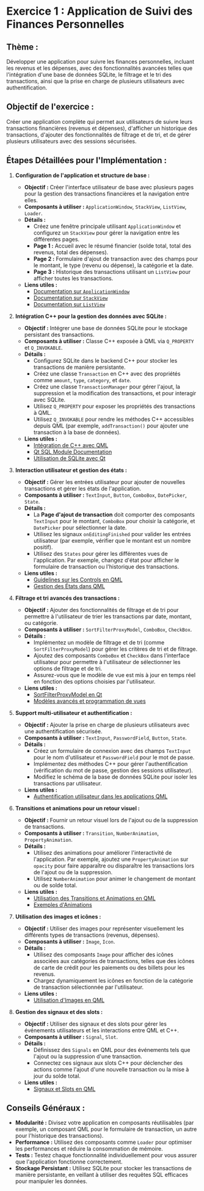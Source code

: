 # **Exercice 1 : Application de Suivi des Finances Personnelles**

## **Thème :**
Développer une application pour suivre les finances personnelles, incluant les revenus et les dépenses, avec des fonctionnalités avancées telles que l'intégration d'une base de données SQLite, le filtrage et le tri des transactions, ainsi que la prise en charge de plusieurs utilisateurs avec authentification.

## **Objectif de l'exercice :**
Créer une application complète qui permet aux utilisateurs de suivre leurs transactions financières (revenus et dépenses), d'afficher un historique des transactions, d'ajouter des fonctionnalités de filtrage et de tri, et de gérer plusieurs utilisateurs avec des sessions sécurisées.

## **Étapes Détaillées pour l'Implémentation :**

1. **Configuration de l'application et structure de base :**
   - **Objectif :** Créer l'interface utilisateur de base avec plusieurs pages pour la gestion des transactions financières et la navigation entre elles.
   - **Composants à utiliser :** `ApplicationWindow`, `StackView`, `ListView`, `Loader`.
   - **Détails :**
     - Créez une fenêtre principale utilisant `ApplicationWindow` et configurez un `StackView` pour gérer la navigation entre les différentes pages.
     - **Page 1 :** Accueil avec le résumé financier (solde total, total des revenus, total des dépenses).
     - **Page 2 :** Formulaire d'ajout de transaction avec des champs pour le montant, le type (revenu ou dépense), la catégorie et la date.
     - **Page 3 :** Historique des transactions utilisant un `ListView` pour afficher toutes les transactions.
   - **Liens utiles :**
     - [Documentation sur `ApplicationWindow`](https://doc.qt.io/qt-6/qml-qtquick-controls2-applicationwindow.html)
     - [Documentation sur `StackView`](https://doc.qt.io/qt-5/qml-qtquick-controls2-stackview.html)
     - [Documentation sur `ListView`](https://doc.qt.io/qt-6/qml-qtquick-listview.html)

2. **Intégration C++ pour la gestion des données avec SQLite :**
   - **Objectif :** Intégrer une base de données SQLite pour le stockage persistant des transactions.
   - **Composants à utiliser :** Classe C++ exposée à QML via `Q_PROPERTY` et `Q_INVOKABLE`.
   - **Détails :**
     - Configurez SQLite dans le backend C++ pour stocker les transactions de manière persistante.
     - Créez une classe `Transaction` en C++ avec des propriétés comme `amount`, `type`, `category`, et `date`.
     - Créez une classe `TransactionManager` pour gérer l'ajout, la suppression et la modification des transactions, et pour interagir avec SQLite.
     - Utilisez `Q_PROPERTY` pour exposer les propriétés des transactions à QML.
     - Utilisez `Q_INVOKABLE` pour rendre les méthodes C++ accessibles depuis QML (par exemple, `addTransaction()` pour ajouter une transaction à la base de données).
   - **Liens utiles :**
     - [Intégration de C++ avec QML](https://doc.qt.io/qt-6/qtqml-cppintegration-overview.html)
     - [Qt SQL Module Documentation](https://doc.qt.io/qt-6/qtsql-index.html)
     - [Utilisation de SQLite avec Qt](https://doc.qt.io/qt-6/qtsql-index.html)

3. **Interaction utilisateur et gestion des états :**
   - **Objectif :** Gérer les entrées utilisateur pour ajouter de nouvelles transactions et gérer les états de l'application.
   - **Composants à utiliser :** `TextInput`, `Button`, `ComboBox`, `DatePicker`, `State`.
   - **Détails :**
     - La **Page d'ajout de transaction** doit comporter des composants `TextInput` pour le montant, `ComboBox` pour choisir la catégorie, et `DatePicker` pour sélectionner la date.
     - Utilisez les signaux `onEditingFinished` pour valider les entrées utilisateur (par exemple, vérifier que le montant est un nombre positif).
     - Utilisez des `States` pour gérer les différentes vues de l'application. Par exemple, changez d'état pour afficher le formulaire de transaction ou l'historique des transactions.
   - **Liens utiles :**
     - [Guidelines sur les Controls en QML](https://doc.qt.io/qt-6/qtquickcontrols-guidelines.html)
     - [Gestion des États dans QML](https://doc.qt.io/qt-6/qml-qtquick-state.html)

4. **Filtrage et tri avancés des transactions :**
   - **Objectif :** Ajouter des fonctionnalités de filtrage et de tri pour permettre à l'utilisateur de trier les transactions par date, montant, ou catégorie.
   - **Composants à utiliser :** `SortFilterProxyModel`, `ComboBox`, `CheckBox`.
   - **Détails :**
     - Implémentez un modèle de filtrage et de tri (comme `SortFilterProxyModel`) pour gérer les critères de tri et de filtrage.
     - Ajoutez des composants `ComboBox` et `CheckBox` dans l'interface utilisateur pour permettre à l'utilisateur de sélectionner les options de filtrage et de tri.
     - Assurez-vous que le modèle de vue est mis à jour en temps réel en fonction des options choisies par l'utilisateur.
   - **Liens utiles :**
     - [SortFilterProxyModel en Qt](https://doc.qt.io/qt-6/qsortfilterproxymodel.html)
     - [Modèles avancés et programmation de vues](https://doc.qt.io/qt-6/model-view-programming.html)

5. **Support multi-utilisateur et authentification :**
   - **Objectif :** Ajouter la prise en charge de plusieurs utilisateurs avec une authentification sécurisée.
   - **Composants à utiliser :** `TextInput`, `PasswordField`, `Button`, `State`.
   - **Détails :**
     - Créez un formulaire de connexion avec des champs `TextInput` pour le nom d'utilisateur et `PasswordField` pour le mot de passe.
     - Implémentez des méthodes C++ pour gérer l'authentification (vérification du mot de passe, gestion des sessions utilisateur).
     - Modifiez le schéma de la base de données SQLite pour isoler les transactions par utilisateur.
   - **Liens utiles :**
     - [Authentification utilisateur dans les applications QML](https://doc.qt.io/qt-6/qml-qtquick-controls2-textfield.html)

6. **Transitions et animations pour un retour visuel :**
   - **Objectif :** Fournir un retour visuel lors de l'ajout ou de la suppression de transactions.
   - **Composants à utiliser :** `Transition`, `NumberAnimation`, `PropertyAnimation`.
   - **Détails :**
     - Utilisez des animations pour améliorer l'interactivité de l'application. Par exemple, ajoutez une `PropertyAnimation` sur `opacity` pour faire apparaître ou disparaître les transactions lors de l'ajout ou de la suppression.
     - Utilisez `NumberAnimation` pour animer le changement de montant ou de solde total.
   - **Liens utiles :**
     - [Utilisation des Transitions et Animations en QML](https://doc.qt.io/qt-6/qtquick-statesanimations-animations.html)
     - [Exemples d'Animations](https://doc.qt.io/qt-6/qtquick-animation-example.html)

7. **Utilisation des images et icônes :**
   - **Objectif :** Utiliser des images pour représenter visuellement les différents types de transactions (revenus, dépenses).
   - **Composants à utiliser :** `Image`, `Icon`.
   - **Détails :**
     - Utilisez des composants `Image` pour afficher des icônes associées aux catégories de transactions, telles que des icônes de carte de crédit pour les paiements ou des billets pour les revenus.
     - Chargez dynamiquement les icônes en fonction de la catégorie de transaction sélectionnée par l'utilisateur.
   - **Liens utiles :**
     - [Utilisation d'Images en QML](https://doc.qt.io/qt-6/qml-qtquick-image.html)

8. **Gestion des signaux et des slots :**
   - **Objectif :** Utiliser des signaux et des slots pour gérer les événements utilisateurs et les interactions entre QML et C++.
   - **Composants à utiliser :** `Signal`, `Slot`.
   - **Détails :**
     - Définissez des `Signals` en QML pour des événements tels que l'ajout ou la suppression d'une transaction.
     - Connectez ces signaux aux slots C++ pour déclencher des actions comme l'ajout d'une nouvelle transaction ou la mise à jour du solde total.
   - **Liens utiles :**
     - [Signaux et Slots en QML](https://doc.qt.io/qt-6/qtqml-syntax-signals.html)

## **Conseils Généraux :**

- **Modularité :** Divisez votre application en composants réutilisables (par exemple, un composant QML pour le formulaire de transaction, un autre pour l'historique des transactions).
- **Performance :** Utilisez des composants comme `Loader` pour optimiser les performances et réduire la consommation de mémoire.
- **Tests :** Testez chaque fonctionnalité individuellement pour vous assurer que l'application fonctionne correctement.
- **Stockage Persistant :** Utilisez SQLite pour stocker les transactions de manière persistante, en veillant à utiliser des requêtes SQL efficaces pour manipuler les données.
